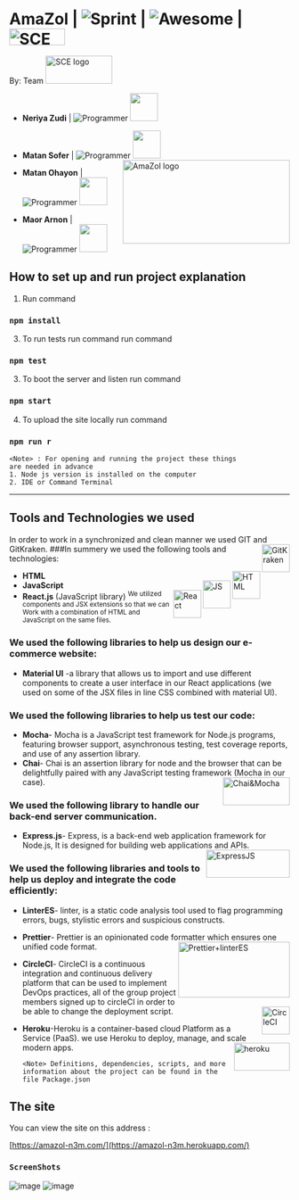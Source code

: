 # AmaZol | <img src="https://img.shields.io/badge/CurrentSprint-1-green" alt="Sprint" >  | ![Awesome](https://cdn.rawgit.com/sindresorhus/awesome/d7305f38d29fed78fa85652e3a63e154dd8e8829/media/badge.svg) | <img src="https://upload.wikimedia.org/wikipedia/he/4/44/SCE_logo.png"  alt="SCE logo" width="100" height="30">





 By: Team <img src="https://user-images.githubusercontent.com/73241556/161255383-ee411e2c-5460-4f44-a045-8da0b2b1f87b.png"
     alt="SCE logo" width="120" height="50">
 
 * **Neriya Zudi** | <img src="https://img.shields.io/badge/Neria-Programmer-blue" alt="Programmer" > <img src="https://user-images.githubusercontent.com/73241556/161254994-d038ea66-dbca-4b62-9170-5157cfd3bad0.png" width="50" height="50">
 
 * **Matan Sofer** | <img src="https://img.shields.io/badge/Matan-Programmer-blue" alt="Programmer" > <img src="https://user-images.githubusercontent.com/73241556/161255111-ee28e62d-6efa-4c05-abdd-f4d9c2cba642.png" width="50" height="50">
 <img src="https://user-images.githubusercontent.com/73241556/161255321-1dc059f0-6276-4a6f-8cb2-23187112db8d.png" align="right"
     alt="AmaZol logo" width="300" height="150">
 * **Matan Ohayon** |<img src="https://img.shields.io/badge/Matan-Programmer-blue" alt="Programmer" > <img src="https://user-images.githubusercontent.com/73241556/161255182-ca729d95-1227-465b-8f6b-47423e5b7f2b.png" width="50" height="50">
 
 * **Maor Arnon** | <img src="https://img.shields.io/badge/Maor-Programmer-blue" alt="Programmer" >  <img src="https://user-images.githubusercontent.com/73241556/161255247-26a8dd6e-023f-4c41-bf09-5e1396d28b3b.png" width="50" height="50"> 
 
 

## How to set up and run project explanation

1. Run command 
  ### `npm install`
3. To run tests run command
run command 
  ### `npm test`
3. To boot the server and listen
run command 
  ### `npm start`
4. To upload the site locally
run command 
  ### `npm run r`


    <Note> : For opening and running the project these things
    are needed in advance
    1. Node js version is installed on the computer
    2. IDE or Command Terminal 

     
     
   <hr>
   
   ## Tools and Technologies we used
 
  In order to work in a synchronized and clean manner we used GIT and GitKraken. <img src="https://1v5ymx3zt3y73fq5gy23rtnc-wpengine.netdna-ssl.com/wp-content/uploads/2021/06/gitkraken-logo-dark-sq.png" align="right"
     alt="GitKraken" width="50" height="50">
  ###In summery we used the following tools and technologies:

 

  * **HTML** <img src="https://upload.wikimedia.org/wikipedia/commons/thumb/6/61/HTML5_logo_and_wordmark.svg/1200px-HTML5_logo_and_wordmark.svg.png" align="right"
     alt="HTML" width="50" height="50">
  * **JavaScript** <img src="https://upload.wikimedia.org/wikipedia/commons/thumb/9/99/Unofficial_JavaScript_logo_2.svg/2048px-Unofficial_JavaScript_logo_2.svg.png" align="right"
     alt="JS" width="50" height="50">
  * **React.js** (JavaScript library) <img src="https://upload.wikimedia.org/wikipedia/commons/thumb/a/a7/React-icon.svg/1200px-React-icon.svg.png" align="right"
     alt="React" width="50" height="50">
<sup>We utilized components and JSX extensions so that we can
Work with a combination of HTML and JavaScript on the same files. </sub>

  ### We used the following libraries to help us design our e-commerce website:
  * **Material UI** -a library that allows us to import and use different components to create a user
interface in our React applications (we used on some of the JSX files in line CSS combined
with material UI).

  ### We used the following libraries to help us test our code:
  * **Mocha**- Mocha is a JavaScript test framework for Node.js programs, featuring browser
support, asynchronous testing, test coverage reports, and use of any assertion library.
  * **Chai**- Chai is an assertion library for node and the browser that can be delightfully paired
with any JavaScript testing framework (Mocha in our case).<img src="https://miro.medium.com/max/1200/1*__HSK-HxN6v84TnBq9GGPw.png" align="right"
     alt="Chai&Mocha" width="120" height="50">
     
  ### We used the following library to handle our back-end server communication.
  * **Express.js**- Express, is a back-end web application framework for Node.js, It is designed for
building web applications and APIs.<img src="https://buttercms.com/static/images/tech_banners/ExpressJS.png" align="right"
     alt="ExpressJS" width="150" height="50">
     
  ### We used the following libraries and tools to help us deploy and integrate the code efficiently:

  * **LinterES**- linter, is a static code analysis tool used to flag programming errors, bugs, stylistic
errors and suspicious constructs.
* **Prettier**- Prettier is an opinionated code formatter which ensures one unified code format.<img src="https://miro.medium.com/max/1200/1*83PZeBAFQkP1XyOfDigxsg.png" align="right"
     alt="Prettier+linterES" width="200" height="100">
* **CircleCI**- CircleCI is a continuous integration and continuous delivery platform that can be
used to implement DevOps practices, all of the group project members signed up to circleCI
in order to be able to change the deployment script. <img src="https://d3r49iyjzglexf.cloudfront.net/circleci-logo-stacked-fb-657e221fda1646a7e652c09c9fbfb2b0feb5d710089bb4d8e8c759d37a832694.png" align="right"
     alt="CircleCI" width="50" height="50">
* **Heroku**-Heroku is a container-based cloud Platform as a Service (PaaS). we use Heroku to
deploy, manage, and scale modern apps. <img src="https://images.g2crowd.com/uploads/product/image/social_landscape/social_landscape_bf0fb4cb7fe948c42f37ded73895638f/salesforce-heroku.png" align="right"
     alt="heroku" width="100" height="50">
  

    `<Note> Definitions, dependencies, scripts, and more information about the project can
    be found in the file Package.json`


 






## The site

 You can view the site on this address :


[https://amazol-n3m.com/](https://amazol-n3m.herokuapp.com/)




 ### `ScreenShots`

![image](https://user-images.githubusercontent.com/73241556/159358795-70726a2e-c23d-4594-adb3-63e467e3060b.png)
![image](https://user-images.githubusercontent.com/73241556/159358862-387c120d-b3f9-48c1-96f3-4a0714e3e3fc.png)


